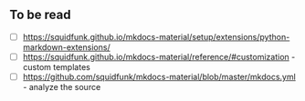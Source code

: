 ## To be read

- [ ] https://squidfunk.github.io/mkdocs-material/setup/extensions/python-markdown-extensions/
- [ ] https://squidfunk.github.io/mkdocs-material/reference/#customization - custom templates
- [ ] https://github.com/squidfunk/mkdocs-material/blob/master/mkdocs.yml - analyze the source